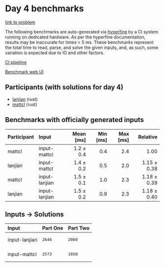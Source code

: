 # Day 4 benchmarks

[link to problem](https://adventofcode.com/2024/day/4)

The following benchmarks are auto-generated via
[hyperfine](https://github.com/sharkdp/hyperfine) by a CI system running on
dedicated hardware. As per the hyperfine documentation, results may be
inaccurate for times < 5 ms. These benchmarks represent the total time to read,
parse, and solve the given inputs, and, as such, some variation is expected due
to IO and other factors.

[CI pipeline](http://ci.papercode.net:8080/teams/main/pipelines/aoc2024)

[Benchmark web UI](https://aoc.ancalagon.black)


## Participants (with solutions for day 4)

- [lanjian](https://github.com/lanjian/aoc-2024) (rust)
- [mattcl](https://github.com/mattcl/aoc2024) (rust)


## Benchmarks with officially generated inputs

| Participant | Input | Mean [ms] | Min [ms] | Max [ms] | Relative |
|:---|:---|---:|---:|---:|---:|
| mattcl | input-mattcl | 1.2 ± 0.4 | 0.4 | 2.4 | 1.00 |
| lanjian | input-mattcl | 1.4 ± 0.2 | 0.5 | 2.0 | 1.15 ± 0.38 |
| mattcl | input-lanjian | 1.5 ± 0.1 | 1.0 | 2.3 | 1.18 ± 0.39 |
| lanjian | input-lanjian | 1.5 ± 0.2 | 0.9 | 2.3 | 1.18 ± 0.40 |


## Inputs -> Solutions

| Input | Part One | Part Two |
|:---|:---|:---|
|input-lanjian|<pre>2646</pre>|<pre>2000</pre>|
|input-mattcl|<pre>2573</pre>|<pre>1850</pre>|